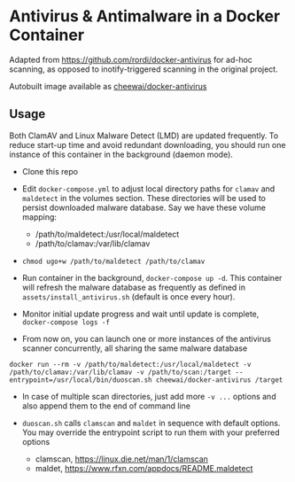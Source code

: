 # Antivirus & Antimalware in a Docker Container

Adapted from https://github.com/rordi/docker-antivirus for ad-hoc scanning, as opposed to inotify-triggered scanning in the original project.

Autobuilt image available as [cheewai/docker-antivirus](https://hub.docker.com/r/cheewai/docker-antivirus/)

## Usage

Both ClamAV and Linux Malware Detect (LMD) are updated frequently. To reduce start-up time and avoid redundant downloading, you should run one instance of this container in the background (daemon mode).

- Clone this repo

- Edit `docker-compose.yml` to adjust local directory paths for `clamav` and `maldetect` in the volumes section. These directories will be used to persist downloaded malware database. Say we have these volume mapping:

    - /path/to/maldetect:/usr/local/maldetect
    - /path/to/clamav:/var/lib/clamav

- `chmod ugo+w /path/to/maldetect /path/to/clamav`

- Run container in the background, `docker-compose up -d`. This container will refresh the malware database as frequently as defined in `assets/install_antivirus.sh` (default is once every hour).

- Monitor initial update progress and wait until update is complete, `docker-compose logs -f` 

- From now on, you can launch one or more instances of the antivirus scanner concurrently, all sharing the same malware database

```
docker run --rm -v /path/to/maldetect:/usr/local/maldetect -v /path/to/clamav:/var/lib/clamav -v /path/to/scan:/target --entrypoint=/usr/local/bin/duoscan.sh cheewai/docker-antivirus /target
```

- In case of multiple scan directories, just add more `-v ...` options and also append them to the end of command line

- `duoscan.sh` calls `clamscan` and `maldet` in sequence with default options. You may override the entrypoint script to run them with your preferred options

    - clamscan, https://linux.die.net/man/1/clamscan
    - maldet, https://www.rfxn.com/appdocs/README.maldetect
